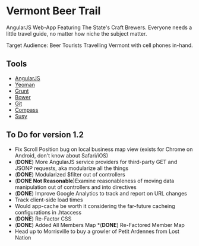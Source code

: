 Vermont Beer Trail
=============

AngularJS Web-App Featuring The State's Craft Brewers. Everyone needs a little travel guide, no matter how niche the subject matter.

Target Audience: Beer Tourists Travelling Vermont with cell phones in-hand.

Tools
---------------

* [AngularJS](http://angularjs.org/)
* [Yeoman](http://yeoman.io/)
* [Grunt](http://gruntjs.com/)
* [Bower](http://bower.io/)
* [Git](http://git-scm.com/)
* [Compass](http://compass-style.org/)
* [Susy](http://susy.oddbird.net/)

To Do for version 1.2
---------------------

* Fix Scroll Position bug on local business map view (exists for Chrome on Android, don't know about Safari/iOS)
* (__DONE__) More AngularJS service providers for third-party GET and JSONP requests, aka modularize all the things
* (__DONE__) Modularized $filter out of controllers
* (__DONE Not Reasonable__)Examine reasonableness of moving data manipulation out of controllers and into directives
* (__DONE__) Improve Google Analytics to track and report on URL changes
* Track client-side load times
* Would app-cache be worth it considering the far-future cacheing configurations in .htaccess
* (__DONE__)  Re-Factor CSS
* (__DONE__)  Added All Members Map
*(__DONE__)  Re-Factored Member Map
* Head up to Morrisville to buy a growler of Petit Ardennes from Lost Nation

